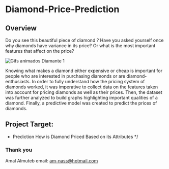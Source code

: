 # Diamond-Price-Prediction
## Overview
Do you see this beautiful piece of diamond ?
Have you asked yourself once why diamonds have variance in its price? Or what is the most important features that affect on the price?

![Gifs animados Diamante 1](https://user-images.githubusercontent.com/57889870/146094904-fffd76d4-04e1-4c9c-aaa0-d9a91a48b61a.gif)

Knowing what makes a diamond either expensive or cheap is important for people who are interested in purchasing diamonds or are diamond-enthusiasts.
In order to fully understand how the pricing system of diamonds worked, it was imperative to collect data on the features taken into account for pricing diamonds as well as their prices. Then, the dataset was further analyzed to build graphs highlighting important qualities of a diamond. Finally, a predictive model was created to predict the prices of diamonds.

## Project Target:
- Prediction How is Diamond Priced Based on its Attributes */



### Thank you

Amal Almuteb
email: am-nass@hotmail.com
